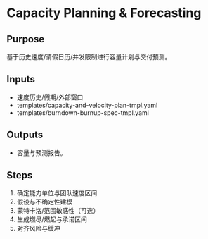 # Capacity Planning & Forecasting

## Purpose

基于历史速度/请假日历/并发限制进行容量计划与交付预测。

## Inputs

- 速度历史/假期/外部窗口
- templates/capacity-and-velocity-plan-tmpl.yaml
- templates/burndown-burnup-spec-tmpl.yaml

## Outputs

- 容量与预测报告。

## Steps

1. 确定能力单位与团队速度区间
2. 假设与不确定性建模
3. 蒙特卡洛/范围敏感性（可选）
4. 生成燃尽/燃起与承诺区间
5. 对齐风险与缓冲
